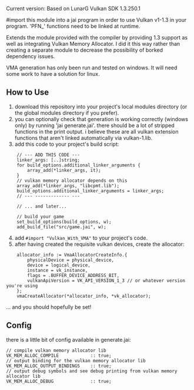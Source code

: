 Current version: Based on LunarG Vulkan SDK 1.3.250.1

#import this module into a jai program in order to use Vulkan v1-1.3 in your program. 'PFN_' functions need to be linked at runtime.

Extends the module provided with the compiler by providing 1.3 support as well as integrating Vulkan Memory Allocator. I did it this way rather than creating a separate module to decrease the possibility of borked dependency issues.

VMA generation has only been run and tested on windows. It will need some work to have a solution for linux.

## How to Use
1. download this repository into your project's local modules directory (or the global modules directory if you prefer).
2. you can optionally check that generation is working correctly (windows only) by running 'jai generate.jai'. there should be a lot of stripped functions in the print output. i believe these are all vulkan extension functions that aren't linked automatically via vulkan-1.lib.
3. add this code to your project's build script:
```
    // --- ADD THIS CODE ---
    linker_args: [..]string;
    for build_options.additional_linker_arguments {
        array_add(*linker_args, it);
    }
    // vulkan memory allocator depends on this
    array_add(*linker_args, "libcpmt.lib");
    build_options.additional_linker_arguments = linker_args;
    // --- ------------- ---

    // ... and later...

    // build your game
    set_build_options(build_options, w);
    add_build_file("src/game.jai", w);
```
4. add `#import "Vulkan_With_VMA"` to your project's code.
5. after having created the requisite vulkan devices, create the allocator:
```
    allocator_info := VmaAllocatorCreateInfo.{
        physicalDevice = physical_device,
        device = logical_device,
        instance = vk_instance,
        flags = .BUFFER_DEVICE_ADDRESS_BIT,
        vulkanApiVersion = VK_API_VERSION_1_3 // or whatever version you're using
    };
    vmaCreateAllocator(*allocator_info, *vk_allocator);
```
... and you should hopefully be set!

## Config
there is a little bit of config available in generate.jai:
```
// compile vulkan memory allocator lib
VK_MEM_ALLOC_COMPILE            :: true;
// output binding for the vulkan memory allocator lib
VK_MEM_ALLOC_OUTPUT_BINDINGS    :: true;
// output debug symbols and see debug printing from vulkan memory allocator lib
VK_MEM_ALLOC_DEBUG              :: true;
```
